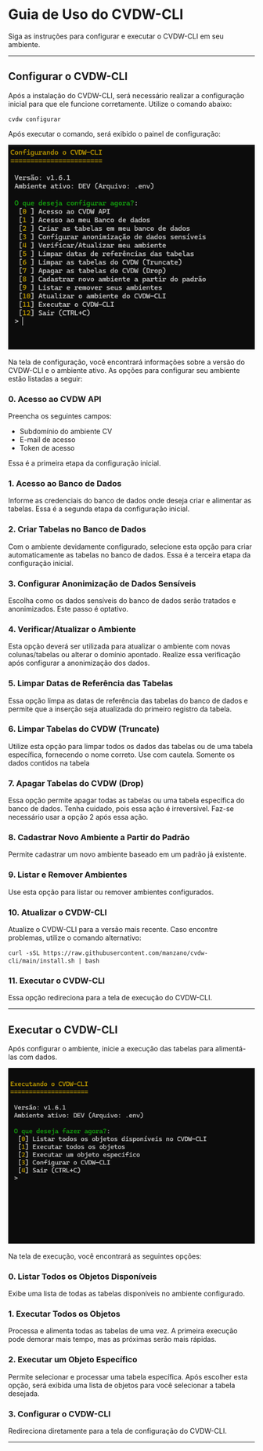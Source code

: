 # Guia de Uso do CVDW-CLI

Siga as instruções para configurar e executar o CVDW-CLI em seu ambiente.

---

## Configurar o CVDW-CLI

Após a instalação do CVDW-CLI, será necessário realizar a configuração inicial para que ele funcione corretamente. Utilize o comando abaixo:

```console
cvdw configurar
```

Após executar o comando, será exibido o painel de configuração:

![cvdw configurar](imgs/configurar.png "cvdw configurar")

Na tela de configuração, você encontrará informações sobre a versão do CVDW-CLI e o ambiente ativo. As opções para configurar seu ambiente estão listadas a seguir:

### 0. Acesso ao CVDW API
Preencha os seguintes campos:
- Subdomínio do ambiente CV
- E-mail de acesso
- Token de acesso

Essa é a primeira etapa da configuração inicial.

### 1. Acesso ao Banco de Dados
Informe as credenciais do banco de dados onde deseja criar e alimentar as tabelas. Essa é a segunda etapa da configuração inicial.

### 2. Criar Tabelas no Banco de Dados
Com o ambiente devidamente configurado, selecione esta opção para criar automaticamente as tabelas no banco de dados. Essa é a terceira etapa da configuração inicial.

### 3. Configurar Anonimização de Dados Sensíveis
Escolha como os dados sensíveis do banco de dados serão tratados e anonimizados. Este passo é optativo.

### 4. Verificar/Atualizar o Ambiente
Esta opção deverá ser utilizada para atualizar o ambiente com novas colunas/tabelas ou alterar o domínio apontado. Realize essa verificação após configurar a anonimização dos dados.

### 5. Limpar Datas de Referência das Tabelas
Essa opção limpa as datas de referência das tabelas do banco de dados e permite que a inserção seja atualizada do primeiro registro da tabela.

### 6. Limpar Tabelas do CVDW (Truncate)
Utilize esta opção para limpar todos os dados das tabelas ou de uma tabela específica, fornecendo o nome correto. Use com cautela. Somente os dados contidos na tabela

### 7. Apagar Tabelas do CVDW (Drop)
Essa opção permite apagar todas as tabelas ou uma tabela específica do banco de dados. Tenha cuidado, pois essa ação é irreversível. Faz-se necessário usar a opção 2 após essa ação.

### 8. Cadastrar Novo Ambiente a Partir do Padrão
Permite cadastrar um novo ambiente baseado em um padrão já existente.

### 9. Listar e Remover Ambientes
Use esta opção para listar ou remover ambientes configurados.

### 10. Atualizar o CVDW-CLI
Atualize o CVDW-CLI para a versão mais recente. Caso encontre problemas, utilize o comando alternativo:

```console
curl -sSL https://raw.githubusercontent.com/manzano/cvdw-cli/main/install.sh | bash
```

### 11. Executar o CVDW-CLI
Essa opção redireciona para a tela de execução do CVDW-CLI.

---

## Executar o CVDW-CLI

Após configurar o ambiente, inicie a execução das tabelas para alimentá-las com dados.

![cvdw executar](imgs/executar.png "cvdw executar")

Na tela de execução, você encontrará as seguintes opções:

### 0. Listar Todos os Objetos Disponíveis
Exibe uma lista de todas as tabelas disponíveis no ambiente configurado.

### 1. Executar Todos os Objetos
Processa e alimenta todas as tabelas de uma vez. A primeira execução pode demorar mais tempo, mas as próximas serão mais rápidas.

### 2. Executar um Objeto Específico
Permite selecionar e processar uma tabela específica. Após escolher esta opção, será exibida uma lista de objetos para você selecionar a tabela desejada.

### 3. Configurar o CVDW-CLI
Redireciona diretamente para a tela de configuração do CVDW-CLI.

---

